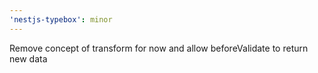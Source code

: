 ```yaml
---
'nestjs-typebox': minor
---
```


Remove concept of transform for now and allow beforeValidate to return new data
